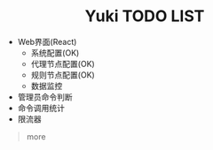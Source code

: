 <h1 align="center">Yuki TODO LIST</h1>

- Web界面(React)
    - 系统配置(OK)
    - 代理节点配置(OK)
    - 规则节点配置(OK)
    - 数据监控
- 管理员命令判断
- 命令调用统计
- 限流器

> more